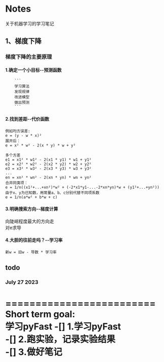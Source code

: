 # Notes
关于机器学习的学习笔记
## 1、梯度下降
###  梯度下降的主要原理  
#### 1.确定一个小目标--预测函数  
        ```
        学习算法  
        发现规律  
        改进模型  
        做出预测
        ```  

#### 2.找到差距--代价函数  
```
例如均方误差:  
e = (y - w * x)²  
展开后：  
e = x² * w² - 2(x * y) * w + y²  

多个方差  
e1 = x1² * w1² - 2(x1 * y1) * w1 + y1²  
e2 = x2² * w2² - 2(x2 * y2) * w2 + y2²  
e3 = x3² * w3² - 2(x3 * y3) * w3 + y3²  
...  
en = xn² * wn² - 2(xn * yn) * wn + yn²  
合并同类项：
e = 1/n((x1²+...+xn²)*w² + (-2*x1*y1-...-2*xn*yn)*w + (y1²+...+yn²))  
由于x、y为已知数，用常量a、b、c分别代替不同项系数  
e = 1/n(a*w² + b*w + c)  
```

#### 3.明确搜索方向--梯度计算  
向陡峭程度最大的方向走  
对e求导  
#### 4.大胆的往前走吗？--学习率  
`新w = 旧w - 导数 * 学习率`

## todo  
### July 27 2023
  =========================
Short term goal:  
  学习pyFast
  -[] 1.学习pyFast  
  -[] 2.跑实验，记录实验结果  
  -[] 3.做好笔记  
  =========================
    
